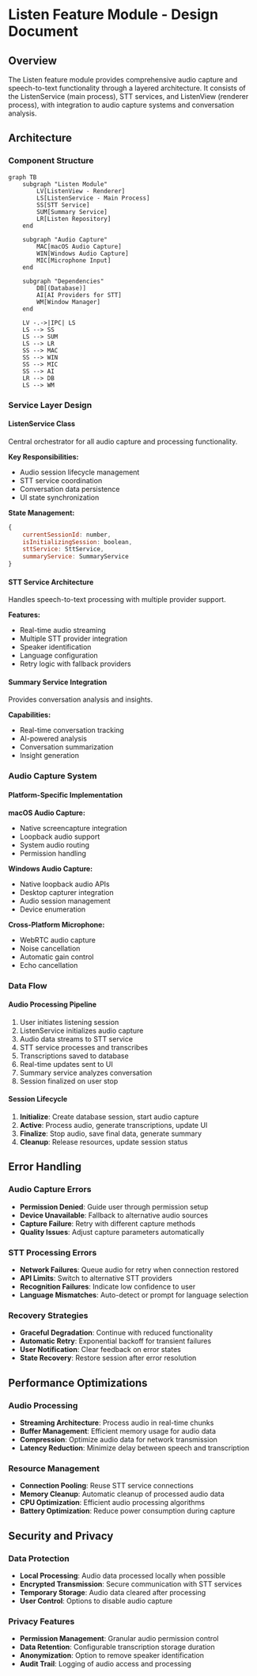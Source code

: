 # Listen Feature Module - Design Document

## Overview

The Listen feature module provides comprehensive audio capture and speech-to-text functionality through a layered architecture. It consists of the ListenService (main process), STT services, and ListenView (renderer process), with integration to audio capture systems and conversation analysis.

## Architecture

### Component Structure

```mermaid
graph TB
    subgraph "Listen Module"
        LV[ListenView - Renderer]
        LS[ListenService - Main Process]
        SS[STT Service]
        SUM[Summary Service]
        LR[Listen Repository]
    end
    
    subgraph "Audio Capture"
        MAC[macOS Audio Capture]
        WIN[Windows Audio Capture]
        MIC[Microphone Input]
    end
    
    subgraph "Dependencies"
        DB[(Database)]
        AI[AI Providers for STT]
        WM[Window Manager]
    end
    
    LV -.->|IPC| LS
    LS --> SS
    LS --> SUM
    LS --> LR
    SS --> MAC
    SS --> WIN
    SS --> MIC
    SS --> AI
    LR --> DB
    LS --> WM
```

### Service Layer Design

#### ListenService Class
Central orchestrator for all audio capture and processing functionality.

**Key Responsibilities:**
- Audio session lifecycle management
- STT service coordination
- Conversation data persistence
- UI state synchronization

**State Management:**
```javascript
{
    currentSessionId: number,
    isInitializingSession: boolean,
    sttService: SttService,
    summaryService: SummaryService
}
```

#### STT Service Architecture
Handles speech-to-text processing with multiple provider support.

**Features:**
- Real-time audio streaming
- Multiple STT provider integration
- Speaker identification
- Language configuration
- Retry logic with fallback providers

#### Summary Service Integration
Provides conversation analysis and insights.

**Capabilities:**
- Real-time conversation tracking
- AI-powered analysis
- Conversation summarization
- Insight generation

### Audio Capture System

#### Platform-Specific Implementation

**macOS Audio Capture:**
- Native screencapture integration
- Loopback audio support
- System audio routing
- Permission handling

**Windows Audio Capture:**
- Native loopback audio APIs
- Desktop capturer integration
- Audio session management
- Device enumeration

**Cross-Platform Microphone:**
- WebRTC audio capture
- Noise cancellation
- Automatic gain control
- Echo cancellation

### Data Flow

#### Audio Processing Pipeline
1. User initiates listening session
2. ListenService initializes audio capture
3. Audio data streams to STT service
4. STT service processes and transcribes
5. Transcriptions saved to database
6. Real-time updates sent to UI
7. Summary service analyzes conversation
8. Session finalized on user stop

#### Session Lifecycle
1. **Initialize**: Create database session, start audio capture
2. **Active**: Process audio, generate transcriptions, update UI
3. **Finalize**: Stop audio, save final data, generate summary
4. **Cleanup**: Release resources, update session status

## Error Handling

### Audio Capture Errors
- **Permission Denied**: Guide user through permission setup
- **Device Unavailable**: Fallback to alternative audio sources
- **Capture Failure**: Retry with different capture methods
- **Quality Issues**: Adjust capture parameters automatically

### STT Processing Errors
- **Network Failures**: Queue audio for retry when connection restored
- **API Limits**: Switch to alternative STT providers
- **Recognition Failures**: Indicate low confidence to user
- **Language Mismatches**: Auto-detect or prompt for language selection

### Recovery Strategies
- **Graceful Degradation**: Continue with reduced functionality
- **Automatic Retry**: Exponential backoff for transient failures
- **User Notification**: Clear feedback on error states
- **State Recovery**: Restore session after error resolution

## Performance Optimizations

### Audio Processing
- **Streaming Architecture**: Process audio in real-time chunks
- **Buffer Management**: Efficient memory usage for audio data
- **Compression**: Optimize audio data for network transmission
- **Latency Reduction**: Minimize delay between speech and transcription

### Resource Management
- **Connection Pooling**: Reuse STT service connections
- **Memory Cleanup**: Automatic cleanup of processed audio data
- **CPU Optimization**: Efficient audio processing algorithms
- **Battery Optimization**: Reduce power consumption during capture

## Security and Privacy

### Data Protection
- **Local Processing**: Audio data processed locally when possible
- **Encrypted Transmission**: Secure communication with STT services
- **Temporary Storage**: Audio data cleared after processing
- **User Control**: Options to disable audio capture

### Privacy Features
- **Permission Management**: Granular audio permission control
- **Data Retention**: Configurable transcription storage duration
- **Anonymization**: Option to remove speaker identification
- **Audit Trail**: Logging of audio access and processing